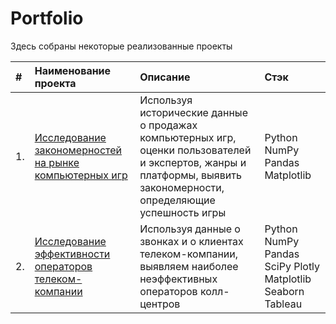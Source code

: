 # Portfolio

Здесь собраны некоторые реализованные проекты

| #  |    Наименование проекта     |            Описание            |      Стэк      |
|:--|    :--------------------   |        :----------------     |    :-------  |
| 1. | [Исследование закономерностей на рынке компьютерных игр](https://github.com/shchaeva/Portfolio/blob/main/shchaeva_elena_sborniy_project_1.ipynb) | Используя исторические данные о продажах компьютерных игр, оценки пользователей и экспертов, жанры и платформы, выявить закономерности, определяющие успешность игры | Python NumPy Pandas Matplotlib |
| 2. | [Исследование эффективности операторов телеком-компании](https://github.com/shchaeva/Portfolio/blob/main/shchaeva_elena_final_project.ipynb) | Используя данные о звонках и о клиентах телеком-компании, выявляем наиболее неэффективных операторов колл-центров | Python NumPy Pandas SciPy Plotly Matplotlib Seaborn Tableau |



